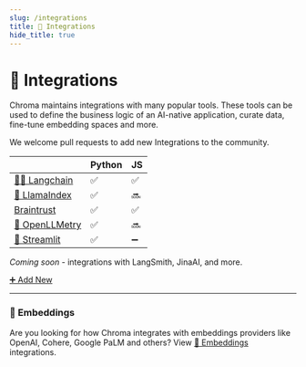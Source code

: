 ```yaml
---
slug: /integrations
title: 🔌 Integrations
hide_title: true
---
```


# 🔌 Integrations

Chroma maintains integrations with many popular tools. These tools can be used to define the business logic of an AI-native application, curate data, fine-tune embedding spaces and more. 

We welcome pull requests to add new Integrations to the community.

<div class="special_table"></div>

|              | Python | JS |
|--------------|-----------|---------------|
| [🦜️🔗 Langchain](/integrations/langchain) | ✅  | ✅ |
| [🦙 LlamaIndex](/integrations/llama-index) | ✅  | :soon: |
| [Braintrust](/integrations/braintrust) | ✅  | ✅ |
| [🔭 OpenLLMetry](/integrations/openllmetry) | ✅     | :soon: |
| [🎈 Streamlit](/integrations/streamlit) | ✅     | ➖ |

*Coming soon* - integrations with LangSmith, JinaAI, and more.

[➕ Add New](/integrations/add)

*** 

### 🧬 Embeddings

Are you looking for how Chroma integrates with embeddings providers like OpenAI, Cohere, Google PaLM and others? View [🧬 Embeddings](/embeddings) integrations.
